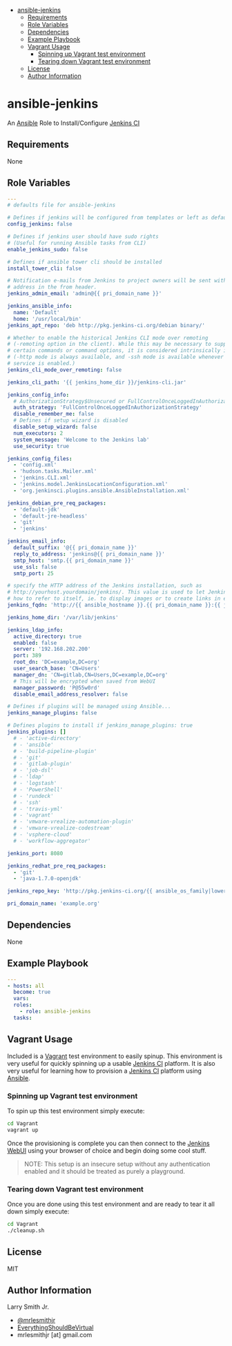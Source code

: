 <!-- START doctoc generated TOC please keep comment here to allow auto update -->

<!-- DON'T EDIT THIS SECTION, INSTEAD RE-RUN doctoc TO UPDATE -->

<!-- DON'T EDIT THIS SECTION, INSTEAD RE-RUN doctoc TO UPDATE -->

-   [ansible-jenkins](#ansible-jenkins)
    -   [Requirements](#requirements)
    -   [Role Variables](#role-variables)
    -   [Dependencies](#dependencies)
    -   [Example Playbook](#example-playbook)
    -   [Vagrant Usage](#vagrant-usage)
        -   [Spinning up Vagrant test environment](#spinning-up-vagrant-test-environment)
        -   [Tearing down Vagrant test environment](#tearing-down-vagrant-test-environment)
    -   [License](#license)
    -   [Author Information](#author-information)

<!-- END doctoc generated TOC please keep comment here to allow auto update -->

# ansible-jenkins

An [Ansible](https://www.ansible.com) Role to Install/Configure [Jenkins CI](https://jenkins-ci.org/)

## Requirements

None

## Role Variables

```yaml
---
# defaults file for ansible-jenkins

# Defines if jenkins will be configured from templates or left as default install
config_jenkins: false

# Defines if jenkins user should have sudo rights
# (Useful for running Ansible tasks from CLI)
enable_jenkins_sudo: false

# Defines if ansible tower cli should be installed
install_tower_cli: false

# Notification e-mails from Jenkins to project owners will be sent with this
# address in the from header.
jenkins_admin_email: 'admin@{{ pri_domain_name }}'

jenkins_ansible_info:
  name: 'Default'
  home: '/usr/local/bin'
jenkins_apt_repo: 'deb http://pkg.jenkins-ci.org/debian binary/'

# Whether to enable the historical Jenkins CLI mode over remoting
# (-remoting option in the client). While this may be necessary to support
# certain commands or command options, it is considered intrinsically insecure.
# (-http mode is always available, and -ssh mode is available whenever the SSH
# service is enabled.)
jenkins_cli_mode_over_remoting: false

jenkins_cli_path: '{{ jenkins_home_dir }}/jenkins-cli.jar'

jenkins_config_info:
  # AuthorizationStrategy$Unsecured or FullControlOnceLoggedInAuthorizationStrategy
  auth_strategy: 'FullControlOnceLoggedInAuthorizationStrategy'
  disable_remember_me: false
  # Defines if setup wizard is disabled
  disable_setup_wizard: false
  num_executors: 2
  system_message: 'Welcome to the Jenkins lab'
  use_security: true

jenkins_config_files:
  - 'config.xml'
  - 'hudson.tasks.Mailer.xml'
  - 'jenkins.CLI.xml'
  - 'jenkins.model.JenkinsLocationConfiguration.xml'
  - 'org.jenkinsci.plugins.ansible.AnsibleInstallation.xml'

jenkins_debian_pre_req_packages:
  - 'default-jdk'
  - 'default-jre-headless'
  - 'git'
  - 'jenkins'

jenkins_email_info:
  default_suffix: '@{{ pri_domain_name }}'
  reply_to_address: 'jenkins@{{ pri_domain_name }}'
  smtp_host: 'smtp.{{ pri_domain_name }}'
  use_ssl: false
  smtp_port: 25

# specify the HTTP address of the Jenkins installation, such as
# http://yourhost.yourdomain/jenkins/. This value is used to let Jenkins know
# how to refer to itself, ie. to display images or to create links in emails.
jenkins_fqdn: 'http://{{ ansible_hostname }}.{{ pri_domain_name }}:{{ jenkins_port }}'

jenkins_home_dir: '/var/lib/jenkins'

jenkins_ldap_info:
  active_directory: true
  enabled: false
  server: '192.168.202.200'
  port: 389
  root_dn: 'DC=example,DC=org'
  user_search_base: 'CN=Users'
  manager_dn: 'CN=gitlab,CN=Users,DC=example,DC=org'
  # This will be encrypted when saved from WebUI
  manager_password: 'P@55w0rd'
  disable_email_address_resolver: false

# Defines if plugins will be managed using Ansible...
jenkins_manage_plugins: false

# Defines plugins to install if jenkins_manage_plugins: true
jenkins_plugins: []
  # - 'active-directory'
  # - 'ansible'
  # - 'build-pipeline-plugin'
  # - 'git'
  # - 'gitlab-plugin'
  # - 'job-dsl'
  # - 'ldap'
  # - 'logstash'
  # - 'PowerShell'
  # - 'rundeck'
  # - 'ssh'
  # - 'travis-yml'
  # - 'vagrant'
  # - 'vmware-vrealize-automation-plugin'
  # - 'vmware-vrealize-codestream'
  # - 'vsphere-cloud'
  # - 'workflow-aggregator'

jenkins_port: 8080

jenkins_redhat_pre_req_packages:
  - 'git'
  - 'java-1.7.0-openjdk'

jenkins_repo_key: 'http://pkg.jenkins-ci.org/{{ ansible_os_family|lower }}/jenkins-ci.org.key'

pri_domain_name: 'example.org'
```

## Dependencies

None

## Example Playbook

```yaml
---
- hosts: all
  become: true
  vars:
  roles:
    - role: ansible-jenkins
  tasks:
```

## Vagrant Usage

Included is a [Vagrant](https://www.vagrantup.com) test environment to easily
spinup. This environment is very useful for quickly spinning up a usable
[Jenkins CI](https://jenkins-ci.org/) platform. It is also very useful for
learning how to provision a [Jenkins CI](https://jenkins-ci.org/) platform using
[Ansible](https://www.ansible.com).

### Spinning up Vagrant test environment

To spin up this test environment simply execute:

```bash
cd Vagrant
vagrant up
```

Once the provisioning is complete you can then connect to the
[Jenkins WebUI](http://192.168.250.10:8080) using your browser of choice and
begin doing some cool stuff.

> NOTE: This setup is an insecure setup without any authentication enabled
> and it should be treated as purely a playground.

### Tearing down Vagrant test environment

Once you are done using this test environment and are ready to tear it all down
simply execute:

```bash
cd Vagrant
./cleanup.sh
```

## License

MIT

## Author Information

Larry Smith Jr.

-   [@mrlesmithjr](https://www.twitter.com/mrlesmithjr)
-   [EverythingShouldBeVirtual](http://everythingshouldbevirtual.com)
-   mrlesmithjr [at] gmail.com

